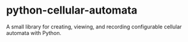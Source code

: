 # python-cellular-automata
A small library for creating, viewing, and recording configurable cellular automata with Python.
